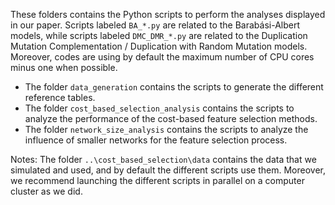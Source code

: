 These folders contains the Python scripts to perform the analyses displayed in our paper. Scripts labeled `BA_*.py` are related to the Barabási-Albert models, while scripts labeled `DMC_DMR_*.py` are related to the Duplication Mutation Complementation / Duplication with Random Mutation models. Moreover, codes are using by default the maximum number of CPU cores minus one when possible.

- The folder `data_generation` contains the scripts to generate the different reference tables.
- The folder `cost_based_selection_analysis` contains the scripts to analyze the performance of the cost-based feature selection methods.
- The folder `network_size_analysis` contains the scripts to analyze the influence of smaller networks for the feature selection process.

Notes:
The folder `..\cost_based_selection\data` contains the data that we simulated and used, and by default the different scripts use them.
Moreover, we recommend launching the different scripts in parallel on a computer cluster as we did.